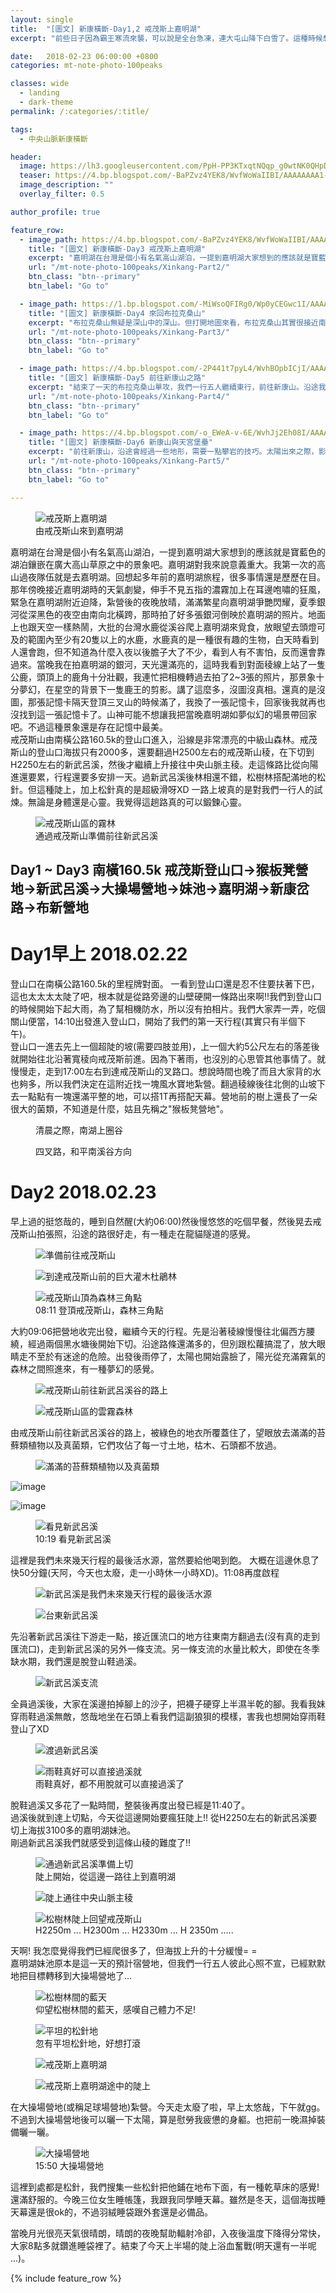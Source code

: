```yaml
---
layout: single
title:  "[圖文] 新康橫斷-Day1,2 戒茂斯上嘉明湖"
excerpt: "前些日子因為霸王寒流來襲，可以說是全台急凍，連大屯山降下白雪了。這種時候想爬高山就要往南部找了。於是我找了我妹二月底組一隊5人的新康橫斷的隊伍。大多數人要去嘉明湖通常是從南橫公路的向陽森林遊樂區入山。不過其實還有另一條沒沒無聞的路線。嘉明湖南稜可下到新武呂溪谷，溪谷對岸是戒茂斯山，是以前獵人的獵場。"

date:   2018-02-23 06:00:00 +0800
categories: mt-note-photo-100peaks

classes: wide
  - landing
  - dark-theme
permalink: /:categories/:title/

tags:
  - 中央山脈新康橫斷

header:
  image: https://lh3.googleusercontent.com/PpH-PP3KTxqtNQqp_g0wtNK0QHpDoQoB8ZucQThzHZmH--bCYkLDI3AGC3F115Q1EMwNNIgFoFOfRShW07A=w2000-h1080
  teaser: https://4.bp.blogspot.com/-BaPZvz4YEK8/WvfWoWaIIBI/AAAAAAAA1-w/hUFP5MXZq7IG1k8SxEQkrQ51lMqsbQsGwCPcBGAYYCw/s640/_MG_6418.JPG
  image_description: ""
  overlay_filter: 0.5

author_profile: true

feature_row:
  - image_path: https://4.bp.blogspot.com/-BaPZvz4YEK8/WvfWoWaIIBI/AAAAAAAA1-w/hUFP5MXZq7IG1k8SxEQkrQ51lMqsbQsGwCPcBGAYYCw/s640/_MG_6418.JPG
    title: "[圖文] 新康橫斷-Day3 戒茂斯上嘉明湖"
    excerpt: "嘉明湖在台灣是個小有名氣高山湖泊，一提到嘉明湖大家想到的應該就是寶藍色的湖泊鑲嵌在廣大高山草原之中的景象吧。嘉明湖對我來說意義重大。我第一次的高山過夜隊伍就是去嘉明湖。"
    url: "/mt-note-photo-100peaks/Xinkang-Part2/"
    btn_class: "btn--primary"
    btn_label: "Go to"

  - image_path: https://1.bp.blogspot.com/-MiWsoQFIRg0/Wp0yCEGwc1I/AAAAAAAA0wY/R_I_24Tv9HAKr4qZjMCvF9LHGBq4jPhcgCPcBGAYYCw/s640/_MG_6524.JPG
    title: "[圖文] 新康橫斷-Day4 來回布拉克桑山"
    excerpt: "布拉克桑山無疑是深山中的深山。但打開地圖來看，布拉克桑山其實很接近南橫公路了!!礙於登山路徑，我們必須要進到嘉明湖、接上新康橫斷，才能踏上拜訪布拉克桑山的入口。"
    url: "/mt-note-photo-100peaks/Xinkang-Part3/"
    btn_class: "btn--primary"
    btn_label: "Go to"

  - image_path: https://4.bp.blogspot.com/-2P441t7pyL4/WvhBOpbICjI/AAAAAAAA2Dc/mV6JsRZnac8CyhuOH8_YIMGUjc0csYHMQCLcBGAs/s640/_MG_6582.JPG
    title: "[圖文] 新康橫斷-Day5 前往新康山之路"
    excerpt: "結束了一天的布拉克桑山單攻，我們一行五人繼續東行，前往新康山。沿途我們會先經過大大小小的山頭，腰繞連理山西峰、桃源營地、連理山、新仙山，最後才能到達這趟行程的目的地，東台一霸–新康山。"
    url: "/mt-note-photo-100peaks/Xinkang-Part4/"
    btn_class: "btn--primary"
    btn_label: "Go to"

  - image_path: https://4.bp.blogspot.com/-o_EWeA-v-6E/WvhJj2Eh08I/AAAAAAAA2HE/cjtp444K0Es1ExO5A3jcHov_7JN1W-QkQCLcBGAs/s640/_MG_6687.JPG
    title: "[圖文] 新康橫斷-Day6 新康山與天宮堡壘"
    excerpt: "前往新康山，沿途會經過一些地形，需要一點攀岩的技巧。太陽出來之際，影子可以投射在松樹上，天氣很好，雲的高度都比新康山低，太陽有辦法水平照過來，聽說繼續往前的天宮堡壘展望更棒。"
    url: "/mt-note-photo-100peaks/Xinkang-Part5/"
    btn_class: "btn--primary"
    btn_label: "Go to"

---
```


<figure style="width: 40%" class="align-right">
  <img src="https://4.bp.blogspot.com/-BaPZvz4YEK8/WvfWoWaIIBI/AAAAAAAA1-w/hUFP5MXZq7IG1k8SxEQkrQ51lMqsbQsGwCPcBGAYYCw/s640/_MG_6418.JPG" alt="戒茂斯上嘉明湖">
  <figcaption> 由戒茂斯山來到嘉明湖 </figcaption>
</figure> 
  
嘉明湖在台灣是個小有名氣高山湖泊，一提到嘉明湖大家想到的應該就是寶藍色的湖泊鑲嵌在廣大高山草原之中的景象吧。嘉明湖對我來說意義重大。我第一次的高山過夜隊伍就是去嘉明湖。回想起多年前的嘉明湖旅程，很多事情還是歷歷在目。那年傍晚接近嘉明湖時的天氣劇變，伸手不見五指的濃霧加上在耳邊咆嘯的狂風，緊急在嘉明湖附近迫降，紮營後的夜晚放晴，滿滿繁星向嘉明湖爭艷閃耀，夏季銀河從深黑色的夜空由南向北橫跨，那時拍了好多張銀河倒映於嘉明湖的照片。地面上也跟天空一樣熱鬧，大批的台灣水鹿從溪谷爬上嘉明湖來覓食，放眼望去頭燈可及的範圍內至少有20隻以上的水鹿，水鹿真的是一種很有趣的生物，白天時看到人還會跑，但不知道為什麼入夜以後膽子大了不少，看到人有不害怕，反而還會靠過來。當晚我在拍嘉明湖的銀河，天光還滿亮的，這時我看到對面稜線上站了一隻公鹿，頭頂上的鹿角十分壯觀，我連忙把相機轉過去拍了2~3張的照片，那景象十分夢幻，在星空的背景下一隻鹿王的剪影。講了這麼多，沒圖沒真相。還真的是沒圖，那張記憶卡隔天登頂三叉山的時候滿了，我換了一張記憶卡，回家後我就再也沒找到這一張記憶卡了。山神可能不想讓我把當晚嘉明湖如夢似幻的場景帶回家吧。不過這種景象還是存在記憶中最美。  
戒茂斯山由南橫公路160.5k的登山口進入，沿線是非常漂亮的中級山森林。戒茂斯山的登山口海拔只有2000多，還要翻過H2500左右的戒茂斯山稜，在下切到H2250左右的新武呂溪，然後才繼續上升接往中央山脈主稜。走這條路比從向陽進還要累，行程還要多安排一天。過新武呂溪後林相還不錯，松樹林搭配滿地的松針。但這種陡上，加上松針真的是超級滑呀XD 一路上坡真的是對我們一行人的試煉。無論是身體還是心靈。我覺得這趟路真的可以鍛鍊心靈。    



<figure style="width: 90%" class="align-center">
  <img src="https://2.bp.blogspot.com/-EUsHA-LxNyg/WvXCf26pm2I/AAAAAAAA16I/i7v5xgQbwHIdC4QYDCbUAzJ2TfpB6bV1ACLcBGAs/s1600/_MG_6291.JPG" alt="戒茂斯山區的霧林">
  <figcaption> 通過戒茂斯山準備前往新武呂溪 </figcaption>
</figure> 

## Day1 ~ Day3 南橫160.5k 戒茂斯登山口->猴板凳營地->新武呂溪->大操場營地->妹池->嘉明湖->新康岔路->布新營地

# Day1早上 2018.02.22
登山口在南橫公路160.5k的里程牌對面。 一看到登山口還是忍不住要扶著下巴，這也太太太太陡了吧，根本就是從路旁邊的山壁硬開一條路出來啊!!我們到登山口的時候開始下起大雨，為了幫相機防水，所以沒有拍相片。我們大家弄一弄，吃個關山便當，14:10出發進入登山口，開始了我們的第一天行程(其實只有半個下午)。  
登山口一進去先上一個超陡的坡(需要四肢並用)，上一個大約5公尺左右的落差後就開始往北沿著寬稜向戒茂斯前進。因為下著雨，也沒別的心思管其他事情了。就慢慢走，走到17:00左右到達戒茂斯山的叉路口。想說時間也晚了而且大家背的水也夠多，所以我們決定在這附近找一塊風水寶地紮營。翻過稜線後往北側的山坡下去一點點有一塊還滿平整的地，可以搭1T再搭配天幕。營地前的樹上還長了一朵很大的菌類，不知道是什麼，姑且先稱之"猴板凳營地"。

<figure class="align-center">
  <img src="https://3.bp.blogspot.com/-WBPvUzqpQzw/WvXB8M04KiI/AAAAAAAA15s/X7nw03RdaJEE3ykStvQSImO8C-avq2NuQCLcBGAs/s1600/_MG_6265.JPG" alt="">
  <figcaption> 清晨之際，南湖上圈谷 </figcaption>
</figure> 

<figure class="align-center">
  <img src="https://2.bp.blogspot.com/-y9iWwfe90Ac/WvW1BePvQjI/AAAAAAAA14o/FjJqCU0-XyIVnf012X_9UiBf8NwnaQJqQCLcBGAs/s1600/_MG_6249.JPG" alt="">
  <figcaption> 四叉路，和平南溪谷方向 </figcaption>
</figure> 


# Day2 2018.02.23
早上過的挺悠哉的，睡到自然醒(大約06:00)然後慢悠悠的吃個早餐，然後晃去戒茂斯山拍張照，沿途的路很好走，有一種走在龍貓隧道的感覺。

<figure class="align-center">
  <img src="https://3.bp.blogspot.com/-6xloUN1dqhM/WvW1BwasxAI/AAAAAAAA14w/pOudp61t1S8_zkj8WVZ791MIE96HSshZQCLcBGAs/s1600/_MG_6253.JPG" alt="準備前往戒茂斯山">
  <figcaption> </figcaption>
</figure> 

<figure class="align-center">
  <img src="https://1.bp.blogspot.com/-kpUYiSAzupE/WvW1BsNQZKI/AAAAAAAA14s/iE-KqhgTI-4qBTf1yFylXZYCG7alCtTfgCLcBGAs/s1600/_MG_6256.JPG" alt="到達戒茂斯山前的巨大灌木杜鵑林">
  <figcaption> </figcaption>
</figure> 
 
<figure class="align-center">
  <img src="https://3.bp.blogspot.com/-61OQJAtLOxY/WvXB783tj0I/AAAAAAAA15o/OvNiSHtFPBsfU65xKWNLG8nJUh-eviLAACLcBGAs/s640/_MG_6263.JPG" alt="戒茂斯山頂為森林三角點">
  <figcaption> 08:11 登頂戒茂斯山，森林三角點 </figcaption>
</figure> 


大約09:06把營地收完出發，繼續今天的行程。先是沿著稜線慢慢往北偏西方腰繞，經過兩個黑水塘後開始下切。沿途路條還滿多的，但別跟松蘿搞混了，放大眼睛走不至於有迷途的危險。出發後雨停了，太陽也開始露臉了，陽光從充滿霧氣的森林之間照進來，有一種夢幻的感覺。  

<figure class="align-center">
  <img src="https://3.bp.blogspot.com/-V1K5F6x1P7c/WvXCeXyVmvI/AAAAAAAA16A/a1__Td8-Gx0E-uxl-fPOeZhdME2ZXh0XQCLcBGAs/s640/_MG_6273.JPG" alt="戒茂斯山前往新武呂溪谷的路上">
  <figcaption> </figcaption>
</figure> 

<figure class="align-center">
  <img src="https://2.bp.blogspot.com/-EUsHA-LxNyg/WvXCf26pm2I/AAAAAAAA16I/i7v5xgQbwHIdC4QYDCbUAzJ2TfpB6bV1ACLcBGAs/s640/_MG_6291.JPG" alt="戒茂斯山區的雲霧森林">
  <figcaption> </figcaption>
</figure> 

由戒茂斯山前往新武呂溪谷的路上，被綠色的地衣所覆蓋住了，望眼放去滿滿的苔蘚類植物以及真菌類，它們攻佔了每一寸土地，枯木、石頭都不放過。  

<figure class="align-center">
  <img src="https://2.bp.blogspot.com/-q7PsBmAdd9w/WvXCeR_1aXI/AAAAAAAA158/lyxdwFBU898J6pF6W8y44ehwCkif5vrTwCLcBGAs/s640/_MG_6267.JPG" alt="滿滿的苔蘚類植物以及真菌類">
  <figcaption> </figcaption>
</figure> 

![image](https://1.bp.blogspot.com/-o2X2JtSjxdk/WvXChiomTuI/AAAAAAAA16Y/W2_bA--6HB0iIwpHVTGvS27OTI1GlvPDQCLcBGAs/s1600/_MG_6302.JPG)

![image](https://3.bp.blogspot.com/-0l9cLCLqMFE/WvXChbCQuTI/AAAAAAAA16U/1bGhmaWMrms1bSFAnfojwXm-5473w4LnQCLcBGAs/s1600/_MG_6304.JPG)

<figure class="align-center">
  <img src="https://4.bp.blogspot.com/-ZArUpNlIndo/WvXDyWLSGJI/AAAAAAAA17A/OTSSxMHFGRQCOMTMZohBmiH6kqVRPj2GACLcBGAs/s640/_MG_6305.JPG" alt="看見新武呂溪">
  <figcaption> 10:19 看見新武呂溪 </figcaption>
</figure> 

這裡是我們未來幾天行程的最後活水源，當然要給他喝到飽。 大概在這邊休息了快50分鐘(天阿，今天也太廢，走一小時休一小時XD)。11:08再度啟程

<figure class="align-center">
  <img src="https://4.bp.blogspot.com/-oLni1hI09jc/WvXEQ5FRzHI/AAAAAAAA17M/UvZIesAyJVIfzVUueBEq42-Nr7PZdEz4QCLcBGAs/s640/IMG_5351.JPG" alt="新武呂溪是我們未來幾天行程的最後活水源">
  <figcaption> </figcaption>
</figure> 

<figure class="align-center">
  <img src="https://1.bp.blogspot.com/-ESozHImTdxk/WvXDyaKEDJI/AAAAAAAA168/lMWtTAsjOygZX_C3IHD7pWqvqVh1H40UgCLcBGAs/s640/_MG_6307.JPG" alt="台東新武呂溪">
  <figcaption> </figcaption>
</figure> 

先沿著新武呂溪往下游走一點，接近匯流口的地方往東南方翻過去(沒有真的走到匯流口)，走到新武呂溪的另外一條支流。另一條支流的水量比較大，即使在冬季缺水期，我們還是脫登山鞋過溪。

<figure class="align-center">
  <img src="https://2.bp.blogspot.com/-1MZOgbBkU6s/WvXCiaZDm7I/AAAAAAAA16c/Y1Ds0Q5MF2EyYXYNHhOunkWJCXAk3BRygCLcBGAs/s640/_MG_6309.JPG" alt="新武呂溪支流">
  <figcaption> </figcaption>
</figure> 

全員過溪後，大家在溪邊拍掉腳上的沙子，把襪子硬穿上半濕半乾的腳。我看我妹穿雨鞋過溪無敵，悠哉地坐在石頭上看我們這副狼狽的模樣，害我也想開始穿雨鞋登山了XD

<figure class="align-center">
  <img src="https://1.bp.blogspot.com/-3tpPbXEw19I/WvbmZuWkimI/AAAAAAAA17w/fhLTi8lwllAtKzZRHJPU9yVw6KwcEVG8QCLcBGAs/s640/_MG_6312.JPG" alt="渡過新武呂溪">
  <figcaption> </figcaption>
</figure> 

<figure class="align-center">
  <img src="https://2.bp.blogspot.com/-M4rHK1sDz0E/WvXEy4rVALI/AAAAAAAA17c/dyg2TURlN6UvhdWMOJbZ4uGEyMF-BMIXgCLcBGAs/s640/_MG_6313.JPG" alt="雨鞋真好可以直接過溪就">
  <figcaption> 雨鞋真好，都不用脫就可以直接過溪了 </figcaption>
</figure> 

脫鞋過溪又多花了一點時間，整裝後再度出發已經是11:40了。  
過溪後就到達上切點，今天從這邊開始要瘋狂陡上!! 從H2250左右的新武呂溪要切上海拔3100多的嘉明湖妹池。  
剛過新武呂溪我們就感受到這條山稜的難度了!!  

<figure class="align-center">
  <img src="https://3.bp.blogspot.com/-OpfptnjWhGE/Wvbm1R6HaAI/AAAAAAAA178/7fWVJPrITOEDNMz-Vv7KuVzgAAWppUSaQCLcBGAs/s640/_MG_6317.JPG" alt="通過新武呂溪準備上切">
  <figcaption> 陡上開始，從這邊一路往上到嘉明湖 </figcaption>
</figure> 

<figure class="align-center">
  <img src="https://4.bp.blogspot.com/-3mGabsc45jY/Wvbm1dVfm4I/AAAAAAAA18A/CrC2uiHY4gMwhAlcxd6KyU6f5D44IsJYACLcBGAs/s640/_MG_6319.JPG" alt="陡上通往中央山脈主稜">
  <figcaption> </figcaption>
</figure> 

<figure class="align-center">
  <img src="https://2.bp.blogspot.com/-YBtYNEHGtP4/Wvbm26qSATI/AAAAAAAA18E/JtSDWQ9p60MqHWFKVKOLjHmAuFKA_mtLACLcBGAs/s640/_MG_6323.JPG" alt="松樹林陡上回望戒茂斯山">
  <figcaption> H2250m ... H2300m ... H2330m ... H 2350m ..... </figcaption>
</figure> 

天啊! 我怎麼覺得我們已經爬很多了，但海拔上升的十分緩慢= =  
嘉明湖妹池原本是這一天的預計宿營地，但我們一行五人彼此心照不宣，已經默默地把目標轉移到大操場營地了...

<figure class="align-center">
  <img src="https://3.bp.blogspot.com/-KnUBOyjPQ7k/Wvbm3k_xODI/AAAAAAAA18I/kqE4oAo7kSsT5YjUDKz5f0Obz513abecwCLcBGAs/s640/_MG_6325.JPG" alt="松樹林間的藍天">
  <figcaption> 仰望松樹林間的藍天，感嘆自己體力不足! </figcaption>
</figure> 

<figure class="align-center">
  <img src="https://4.bp.blogspot.com/-TL-Tc_n5jro/Wvbm3wxxMHI/AAAAAAAA18M/QeStnTpD3hUzdRIzutviKIy9HSuRg6dVgCLcBGAs/s640/_MG_6326.JPG" alt="平坦的松針地">
  <figcaption> 忽有平坦松針地，好想打滾 </figcaption>
</figure> 

<figure class="align-center">
  <img src="https://2.bp.blogspot.com/-mlgDVTKmNBQ/Wvbm4sJmzrI/AAAAAAAA18Q/P0DTxQs5QxIbPccgI4jN7rMEIkAz7TjYwCLcBGAs/s640/_MG_6329.JPG" alt="戒茂斯上嘉明湖">
  <figcaption> </figcaption>
</figure> 

<figure class="align-center">
  <img src="https://3.bp.blogspot.com/-oMX0Ag9sqJk/Wvbm6HnMW-I/AAAAAAAA18c/SWJfC_DPVJEXuhIPOPwVyKYmj6PECCLDwCLcBGAs/s640/_MG_6330.JPG" alt="戒茂斯上嘉明湖途中的陡上">
  <figcaption> </figcaption>
</figure> 

在大操場營地(或稱足球場營地)紮營。今天走太廢了啦，早上太悠哉，下午就gg。不過到大操場營地後可以曬一下太陽，算是慰勞我疲憊的身軀。也把前一晚濕掉裝備曬一曬。

<figure class="align-center">
  <img src="https://1.bp.blogspot.com/-e2R5uPMML0Y/Wvbm55EdQbI/AAAAAAAA18U/I1wlmCPwfUoml_P3oavurB7B97sXeIEcwCLcBGAs/s640/_MG_6331.JPG" alt="大操場營地">
  <figcaption> 15:50 大操場營地  </figcaption>
</figure> 

這裡到處都是松針，我們搜集一些松針把他鋪在地布下面，有一種乾草床的感覺! 還滿舒服的。今晚三位女生睡帳篷，我跟我同學睡天幕。雖然是冬天，這個海拔睡天幕還是很ok的，不過羽絨睡袋跟外套還是必備品。  

當晚月光很亮天氣很晴朗，晴朗的夜晚幫助輻射冷卻，入夜後溫度下降得分常快，大家8點多就鑽進睡袋裡了。結束了今天上半場的陡上浴血奮戰(明天還有一半呢 ...)。

{% include feature_row %}
